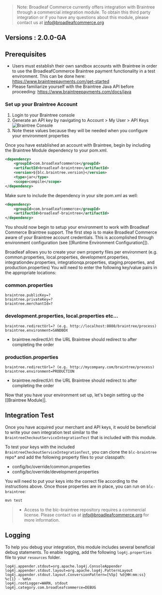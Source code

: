 > Note: Broadleaf Commerce currently offers integration with Braintree through a commercial integration module. To obtain this third party integration or if you have any questions about this module, please contact us at info@broadleafcommerce.org

## Versions : 2.0.0-GA

## Prerequisites

- Users must establish their own sandbox accounts with Braintree in order to use the BroadleafCommerce Braintree payment functionality in a test environment. This can be done here: https://www.braintreepayments.com/get-started
- Please familiarize yourself with the Braintree Java API before proceeding: https://www.braintreepayments.com/docs/java

### Set up your Braintree Account
1. Login to your Braintree console
2. Generate an API key by navigating to Account > My User > API Keys
![Braintree Console](payment-braintree-console-1.png)
3. Note these values because they will be needed when you configure your environment properties

Once you have established an account with Braintree, begin by including the Braintree Module dependency to your pom.xml.

```xml
<dependency>
    <groupId>com.broadleafcommerce</groupId>
    <artifactId>broadleaf-braintree</artifactId>
    <version>${blc.braintree.version}</version>
    <type>jar</type>
    <scope>compile</scope>
</dependency>
```
Make sure to include the dependency in your site pom.xml as well:

```xml
<dependency>
    <groupId>com.broadleafcommerce</groupId>
    <artifactId>broadleaf-braintree</artifactId>
</dependency>
```
You should now begin to setup your environment to work with Broadleaf Commerce Braintree support. 
The first step is to make Broadleaf Commerce aware of your Braintree account credentials. 
This is accomplished through environment configuration (see [[Runtime Environment Configuration]]).

Broadleaf allows you to create your own property files per environment (e.g. common.properties, local.properties, development.properties, integrationdev.properties, integrationqa.properties, staging.properties, and production.properties) You will need to enter the following key/value pairs in the appropriate locations:

### common.properties
    braintree.publicKey=?
    braintree.privateKey=?
    braintree.merchantId=?

### development.properties, local.properties etc...
    braintree.redirectUrl=? (e.g. http://localhost:8080/braintree/process)
    braintree.environment=SANDBOX

- braintree.redirectUrl: the URL Braintree should redirect to after completing the order

### production.properties
    braintree.redirectUrl=? (e.g. http://mycompany.com/braintree/process)
    braintree.environment=PRODUCTION

- braintree.redirectUrl: the URL Braintree should redirect to after completing the order

Now that you have your environment set up, let's begin setting up the [[Braintree Module]].

## Integration Test
Once you have acquired your merchant and API keys, it would be beneficial to write your own integration test similar to the `BraintreeCheckoutServiceIntegrationTest` that is included with this module.

To test your keys with the included `BraintreeCheckoutServiceIntegrationTest`, you can clone the `blc-braintree` repo* and add the following property files to your classpath:
- config/bc/override/common.properties
- config/bc/override/development.properties

You will need to put your keys into the correct file according to the instructions above.
Once those properties are in place, you can run on `blc-braintree`:

```java
mvn test
```

> * Access to the blc-braintree repository requires a commercial license. Please contact us at info@broadleafcommerce.org for more information.

## Logging
To help you debug your integration, this module includes several beneficial debug statements.
To enable logging, add the following `log4j.properties` file to your `resources` folder.

    log4j.appender.stdout=org.apache.log4j.ConsoleAppender
    log4j.appender.stdout.layout=org.apache.log4j.PatternLayout
    log4j.appender.stdout.layout.ConversionPattern=[%5p] %d{HH:mm:ss} %c{1} - %m%n
    log4j.rootLogger=WARN, stdout
    log4j.category.com.broadleafcommerce=DEBUG
